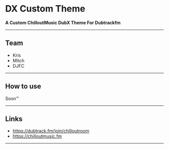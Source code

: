 # DX Custom Theme
**A Custom ChilloutMusic DubX Theme For Dubtrackfm**

-------------
Team
---
- Kris
- Mitch 
- DJFC

-------------
How to use
---

Soon™

-------------
Links
---
- https://dubtrack.fm/join/chilloutroom
- https://chilloutmusic.fm

-------------
